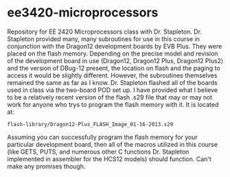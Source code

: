 ee3420-microprocessors
======================

Repository for EE 2420 Microprocessors class with Dr. Stapleton. Dr. Stapleton 
provided many, many subroutines for use in this course in conjunction with the 
Dragon12 development boards by EVB Plus. They were placed on the flash memory. 
Depending on the precise model and revision of the development board in use 
(Dragon12, Dragon12 Plus, Dragon12 Plus2) and the version of DBug-12 present,
the location on flash and the paging to access it would be slightly different.
However, the subroutines themselves remained the same as far as I know. Dr.
Stapleton flashed all of the boards used in class via the two-board POD set up.
I have provided what I believe to be a relatively recent version of the flash
.s29 file that may or may not work for anyone who trys to program the flash
memory with it. It is located at: 

    flash-library/Dragon12-Plus_FLASH_Image_01-16-2013.s29

Assuming you can successfully program the flash memory for your particular 
development board, then all of the macros utilized in this course (like GETS, 
PUTS, and numerous other C functions Dr. Stapleton implemented in assembler for 
the HCS12 models) should function. Can't make any promises though.
